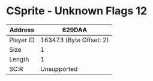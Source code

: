 #  CSprite - Unknown Flags 12
Address   | 629DAA
----------|-------------
Player ID | 163473 (Byte Offset: 2)
Size 	  | 1
Length 	  | 1
SC:R      | Unsupported


